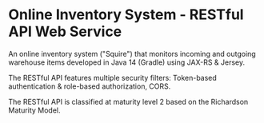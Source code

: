 # Online Inventory System - RESTful API Web Service

An online inventory system ("Squire") that monitors incoming and outgoing warehouse items developed in Java 14 (Gradle) using JAX-RS & Jersey.

The RESTful API features multiple security filters: Token-based authentication & role-based authorization, CORS.

The RESTful API is classified at maturity level 2 based on the Richardson Maturity Model.

